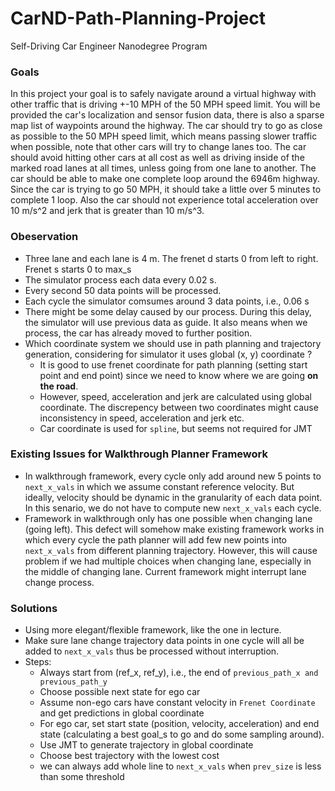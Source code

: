 # CarND-Path-Planning-Project
Self-Driving Car Engineer Nanodegree Program

### Goals
In this project your goal is to safely navigate around a virtual highway with other traffic that is driving +-10 MPH of the 50 MPH speed limit. You will be provided the car's localization and sensor fusion data, there is also a sparse map list of waypoints around the highway. The car should try to go as close as possible to the 50 MPH speed limit, which means passing slower traffic when possible, note that other cars will try to change lanes too. The car should avoid hitting other cars at all cost as well as driving inside of the marked road lanes at all times, unless going from one lane to another. The car should be able to make one complete loop around the 6946m highway. Since the car is trying to go 50 MPH, it should take a little over 5 minutes to complete 1 loop. Also the car should not experience total acceleration over 10 m/s^2 and jerk that is greater than 10 m/s^3.

### Obeservation

* Three lane and each lane is 4 m. The frenet d starts 0 from left to right. Frenet s starts 0 to max_s
* The simulator process each data every 0.02 s.
* Every second 50 data points will be processed.
* Each cycle the simulator comsumes around 3 data points, i.e., 0.06 s
* There might be some delay caused by our process. During this delay, the simulator will use previous data as guide.
  It also means when we process, the car has already moved to further position.
* Which coordinate system we should use in path planning and trajectory generation, considering for simulator it uses
  global (x, y) coordinate ?
  * It is good to use frenet coordinate for path planning (setting start point and end point)
    since we need to know where we are going **on the road**.
  * However, speed, acceleration and jerk are calculated using global coordinate.
    The discrepency between two coordinates might cause inconsistency in speed, acceleration and jerk etc.
  * Car coordinate is used for `spline`, but seems not required for JMT


### Existing Issues for Walkthrough Planner Framework

  * In walkthrough framework, every cycle only add around new 5 points to `next_x_vals` in which we assume constant reference velocity.
    But ideally, velocity should be dynamic in the granularity of each data point. In this senario, we do not
    have to compute new `next_x_vals` each cycle.
  * Framework in walkthrough only has one possible when changing lane (going left). This defect will somehow
    make existing framework works in which every cycle the path planner will add few new points into `next_x_vals`
    from different planning trajectory. However, this will cause problem if we had multiple choices when changing
    lane, especially in the middle of changing lane. Current framework might interrupt lane change process.


### Solutions

  * Using more elegant/flexible framework, like the one in lecture.
  * Make sure lane change trajectory data points in one cycle will all be added to `next_x_vals`
    thus be processed without interruption.
  * Steps:
    * Always start from (ref_x, ref_y), i.e., the end of `previous_path_x and previous_path_y`
    * Choose possible next state for ego car
    * Assume non-ego cars have constant velocity in `Frenet Coordinate` and get predictions in global coordinate
    * For ego car, set start state (position, velocity, acceleration)
      and end state (calculating a best goal_s to go and do some sampling around).
    * Use JMT to generate trajectory in global coordinate
    * Choose best trajectory with the lowest cost
    * we can always add whole line to `next_x_vals` when `prev_size` is less than some threshold
